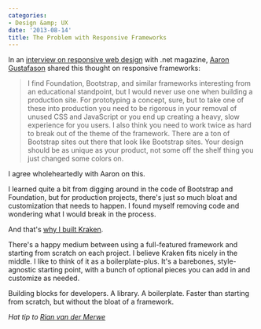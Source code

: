 ```yaml
---
categories:
- Design &amp; UX
date: '2013-08-14'
title: The Problem with Responsive Frameworks
---
```


In an <a href="http://www.netmagazine.com/advertorial/responsive-web-design-6-experts-4-questions">interview on responsive web design</a> with .net magazine, <a href="http://aaron-gustafson.com/">Aaron Gustafason</a> shared this thought on responsive frameworks:

<blockquote>I find Foundation, Bootstrap, and similar frameworks interesting from an educational standpoint, but I would never use one when building a production site. For prototyping a concept, sure, but to take one of these into production you need to be rigorous in your removal of unused CSS and JavaScript or you end up creating a heavy, slow experience for you users. I also think you need to work twice as hard to break out of the theme of the framework. There are a ton of Bootstrap sites out there that look like Bootstrap sites. Your design should be as unique as your product, not some off the shelf thing you just changed some colors on.</blockquote>

I agree wholeheartedly with Aaron on this.
<!--more-->
I learned quite a bit from digging around in the code of Bootstrap and Foundation, but for production projects, there's just so much bloat and customization that needs to happen. I found myself removing code and wondering what I would break in the process.

And that's <a href="http://cferdinandi.github.io/kraken/">why I built Kraken</a>.

There's a happy medium between using a full-featured framework and starting from scratch on each project. I believe Kraken fits nicely in the middle. I like to think of it as a boilerplate-plus. It's a barebones, style-agnostic starting point, with a bunch of optional pieces you can add in and customize as needed.

Building blocks for developers. A library. A boilerplate. Faster than starting from scratch, but without the bloat of a framework.

<em>Hat tip to <a href="http://www.elezea.com/2013/08/responsive-frameworks/">Rian van der Merwe</a></em>